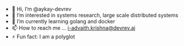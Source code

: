 - 👋 Hi, I’m @aykay-devrev
- 👀 I’m interested in systems research, large scale distributed systems
- 🌱 I’m currently learning golang and docker
- 📫 How to reach me ... i-advaith.krishna@devrev.ai
- ⚡ Fun fact: I am a polyglot

<!---
aykay-devrev/aykay-devrev is a ✨ special ✨ repository because its `README.md` (this file) appears on your GitHub profile.
You can click the Preview link to take a look at your changes.
--->
